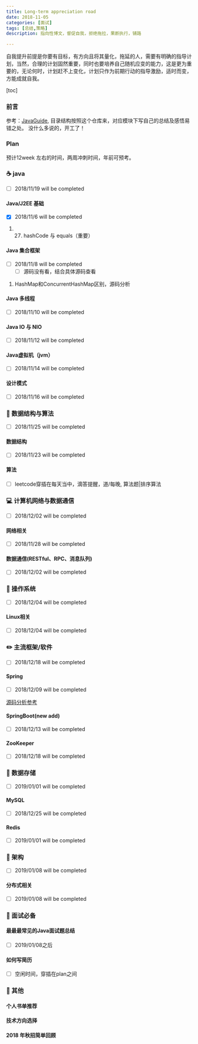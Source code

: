 ```yaml
---
title: Long-term appreciation road
date: 2018-11-05
categories: [面试]
tags: [总结,策略]
description: 指向性博文，督促自我，拒绝拖拉，果断执行，铺路

---
```


自我提升前提是你要有目标，有方向且将其量化，拖延的人，需要有明确的指导计划，当然，合理的计划固然重要，同时也要培养自己随机应变的能力，这是更为重要的，无论何时，计划赶不上变化，计划只作为前期行动的指导激励，适时而变，方能成就自我。

<!--more-->

[toc]

### 前言

参考：[JavaGuide][1], 目录结构按照这个仓库来，对应模块下写自己的总结及感悟易错之处。
没什么多说的，开工了！

### Plan

预计12week 左右的时间，两周冲刺时间，年前可预考。

### :coffee: java

- [ ] 2018/11/19 will be completed

#### Java/J2EE 基础

- [x] 2018/11/6 will be completed

1. 27. hashCode 与 equals（重要）

#### Java 集合框架

- [ ] 2018/11/8 will be completed
  - [ ] 源码没有看，结合具体源码查看

1. HashMap和ConcurrentHashMap区别，源码分析

#### Java 多线程

- [ ] 2018/11/10 will be completed

#### Java IO 与 NIO

- [ ] 2018/11/12 will be completed

#### Java虚拟机（jvm）

- [ ] 2018/11/14 will be completed

#### 设计模式

- [ ] 2018/11/16 will be completed

### :open_file_folder: 数据结构与算法

- [ ] 2018/11/25 will be completed

#### 数据结构

- [ ] 2018/11/23 will be completed

#### 算法

- [ ] leetcode穿插在每天当中，滴答提醒，道/每晚, 算法题|排序算法

### :computer: 计算机网络与数据通信

- [ ] 2018/12/02 will be completed

#### 网络相关

- [ ] 2018/11/28 will be completed

#### 数据通信(RESTful、RPC、消息队列)

- [ ] 2018/12/02 will be completed

### :iphone: 操作系统

- [ ] 2018/12/04 will be completed

#### Linux相关

- [ ] 2018/12/04 will be completed

### :pencil2: 主流框架/软件

- [ ] 2018/12/18 will be completed

#### Spring

- [ ] 2018/12/09 will be completed

[源码分析参考][2]

#### SpringBoot(new add)

- [ ] 2018/12/13 will be completed

#### ZooKeeper

- [ ] 2018/12/18 will be completed

### :floppy_disk: 数据存储

- [ ] 2019/01/01 will be completed

#### MySQL

- [ ] 2018/12/25 will be completed

#### Redis

- [ ] 2019/01/01 will be completed

### :punch: 架构

- [ ] 2019/01/08 will be completed

#### 分布式相关

- [ ] 2019/01/08 will be completed

### :musical_note: 面试必备

#### 最最最常见的Java面试题总结

- [ ] 2019/01/08之后

#### 如何写简历

- [ ] 空闲时间，穿插在plan之间

### :art: 其他

#### 个人书单推荐

#### 技术方向选择

#### 2018 年秋招简单回顾

[1]: https://github.com/Snailclimb/JavaGuide
[2]: https://juejin.im/post/5ada8a5cf265da0b9347df8c